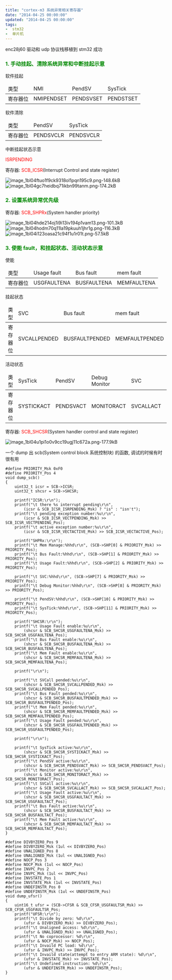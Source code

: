 ```yaml
---
title: "cortex-m3 系统异常相关寄存器"
date: "2014-04-25 00:00:00"
updated: "2014-04-25 00:00:00"
tags:
-  stm32
-  单片机
---
```



enc28j60 驱动和 udp 协议栈移植到 stm32 成功

[](/notename/ "archive 20140425")

<h3 style="color: #080">1. 手动挂起、清除系统异常和中断挂起示意</h3>

软件挂起
<table>
    <thead>
        <tr>
            <td>类型</td>
            <td>NMI</td>
            <td>PendSV</td>
            <td>SysTick</td>
        </tr>
    </thead>
    <tbody>
        <tr>
            <td>寄存器位</td>
            <td>NMIPENDSET</td>
            <td>PENDSVSET</td>
            <td>PENDSTSET</td>
        </tr>
    </tbody>
</table>
软件清除
<table>
    <thead>
        <tr>
            <td>类型</td>
            <td>PendSV</td>
            <td>SysTick</td>
        </tr>
    </thead>
    <tbody>
        <tr>
            <td>寄存器位</td>
            <td>PENDSVCLR</td>
            <td>PENDSVCLR</td>
        </tr>
    </tbody>
</table>

中断挂起状态示意

<span style="color: red">ISRPENDING</span>

寄存器: <span style="color: red">SCB_ICSR</span>(Interrupt Control and state register)

![image_1bl04ftuo1f9ck9318ol1pqn195c9.png-148.6kB][1]
![image_1bl04gc7heidbq71ikbn99tanm.png-174.2kB][2]

<h3 style="color: #080">2. 设置系统异常优先级</h3>
寄存器: <span style="color: red">SCB_SHPRx</span>(System handler priority)

![image_1bl04hde214oj1i9i13iv194p1vam13.png-101.3kB][3]
![image_1bl04hodm70q11la19pkuuh1jhr1g.png-116.3kB][4]
![image_1bl04i123oasa21c94f1u1r01t.png-57.5kB][5]

<h3 style="color: #080">3. 使能 fault，和挂起状态、活动状态示意</h3>
使能
<table>
    <thead>
        <tr>
            <td>类型</td>
            <td>Usage fault</td>
            <td>Bus fault</td>
            <td>mem fault</td>
        </tr>
    </thead>
    <tbody>
        <tr>
            <td>寄存器位</td>
            <td>USGFAULTENA</td>
            <td>BUSFAULTENA</td>
            <td>MEMFAULTENA</td>
        </tr>
    </tbody>
</table>
挂起状态
<table>
    <thead>
        <tr>
            <td>类型</td>
            <td>SVC</td>
            <td>Bus fault</td>
            <td>mem fault</td>
            <td>Usage fault</td>
        </tr>
    </thead>
    <tbody>
        <tr>
            <td>寄存器位</td>
            <td>SVCALLPENDED</td>
            <td>BUSFAULTPENDED</td>
            <td>MEMFAULTPENDED</td>
            <td>USGFAULTPENDED</td>
        </tr>
    </tbody>
</table>
活动状态
<table>
    <thead>
        <tr>
            <td>类型</td>
            <td>SysTick</td>
            <td>PendSV</td>
            <td>Debug Monitor</td>
            <td>SVC</td>
            <td>Usage fault</td>
            <td>Bus fault</td>
            <td>Mem fault</td>
        </tr>
    </thead>
    <tbody>
        <tr>
            <td>寄存器位</td>
            <td>SYSTICKACT</td>
            <td>PENDSVACT</td>
            <td>MONITORACT</td>
            <td>SVCALLACT</td>
            <td>USGFAULTACT</td>
            <td>BUSFAULTACT</td>
            <td>MEMFAULTACT</td>
        </tr>
    </tbody>
</table>

寄存器: <span style="color: red">SCB_SHCSR</span>(System handler control and state register)

![image_1bl04u1pi1o0v9cc19ugj11c672a.png-177.9kB][6]

一个 dump 出 scb(System control block 系统控制块) 的函数, 调试的时候有时很有用

```
#define PRIORITY_Msk 0xF0
#define PRIORITY_Pos 4
void dump_scb()
{
	uint32_t icsr = SCB->ICSR;
	uint32_t shcsr = SCB->SHCSR;
 
	printf("ICSR:\r\n");
	printf("\t there %s interrupt pending\r\n", 
		(icsr & SCB_ICSR_ISRPENDING_Msk) ? "is" : "isn't");
	printf("\t pending exception number:%u\r\n", 
		(icsr & SCB_ICSR_VECTPENDING_Msk) >> SCB_ICSR_VECTPENDING_Pos);
	printf("\t active exception number:%u\r\n", 
		(icsr & SCB_ICSR_VECTACTIVE_Msk) >> SCB_ICSR_VECTACTIVE_Pos);
 
	printf("SHPRx:\r\n");
	printf("\t Mem Manage:%hhd\r\n", (SCB->SHP[0] & PRIORITY_Msk) >> PRIORITY_Pos);
	printf("\t Bus Fault:%hhd\r\n", (SCB->SHP[1] & PRIORITY_Msk) >> PRIORITY_Pos);
	printf("\t Usage Fault:%hhd\r\n", (SCB->SHP[2] & PRIORITY_Msk) >> PRIORITY_Pos);
 
	printf("\t SVC:%hhd\r\n", (SCB->SHP[7] & PRIORITY_Msk) >> PRIORITY_Pos);
	printf("\t Debug Monitor:%hhd\r\n", (SCB->SHP[8] & PRIORITY_Msk) >> PRIORITY_Pos);
 
	printf("\t PendSV:%hhd\r\n", (SCB->SHP[10] & PRIORITY_Msk) >> PRIORITY_Pos);
	printf("\t SysTick:%hhd\r\n", (SCB->SHP[11] & PRIORITY_Msk) >> PRIORITY_Pos);
 
	printf("SHCSR:\r\n");
	printf("\t Usage Fault enable:%u\r\n",
		(shcsr & SCB_SHCSR_USGFAULTENA_Msk) >> SCB_SHCSR_USGFAULTENA_Pos);
	printf("\t Bus Fault enable:%u\r\n",
		(shcsr & SCB_SHCSR_BUSFAULTENA_Msk) >> SCB_SHCSR_BUSFAULTENA_Pos);
	printf("\t Mem Fault enable:%u\r\n",
		(shcsr & SCB_SHCSR_MEMFAULTENA_Msk) >> SCB_SHCSR_MEMFAULTENA_Pos);
 
	printf("\r\n");
 
	printf("\t SVCall pended:%u\r\n",
		(shcsr & SCB_SHCSR_SVCALLPENDED_Msk) >> SCB_SHCSR_SVCALLPENDED_Pos);
	printf("\t Bus Fault pended:%u\r\n",
		(shcsr & SCB_SHCSR_BUSFAULTPENDED_Msk) >> SCB_SHCSR_BUSFAULTPENDED_Pos);
	printf("\t Mem Fault pended:%u\r\n",
		(shcsr & SCB_SHCSR_MEMFAULTPENDED_Msk) >> SCB_SHCSR_MEMFAULTPENDED_Pos);
	printf("\t Usage Fault pended:%u\r\n",
		(shcsr & SCB_SHCSR_USGFAULTPENDED_Msk) >> SCB_SHCSR_USGFAULTPENDED_Pos);
 
	printf("\r\n");
 
	printf("\t SysTick active:%u\r\n",
		(shcsr & SCB_SHCSR_SYSTICKACT_Msk) >> SCB_SHCSR_SYSTICKACT_Pos);
	printf("\t PendSV active:%u\r\n",
		(shcsr & SCB_SHCSR_PENDSVACT_Msk) >> SCB_SHCSR_PENDSVACT_Pos);
	printf("\t Monitor active:%u\r\n",
		(shcsr & SCB_SHCSR_MONITORACT_Msk) >> SCB_SHCSR_MONITORACT_Pos);
	printf("\t SVCall active:%u\r\n",
		(shcsr & SCB_SHCSR_SVCALLACT_Msk) >> SCB_SHCSR_SVCALLACT_Pos);
	printf("\t Usage Fault active:%u\r\n",
		(shcsr & SCB_SHCSR_USGFAULTACT_Msk) >> SCB_SHCSR_USGFAULTACT_Pos);
	printf("\t Bus Fault active:%u\r\n",
		(shcsr & SCB_SHCSR_BUSFAULTACT_Msk) >> SCB_SHCSR_BUSFAULTACT_Pos);
	printf("\t Mem Fault active:%u\r\n",
		(shcsr & SCB_SHCSR_MEMFAULTACT_Msk) >> SCB_SHCSR_MEMFAULTACT_Pos);
}
 
#define DIVBYZERO_Pos 9
#define DIVBYZERO_Msk (1ul << DIVBYZERO_Pos)
#define UNALIGNED_Pos 8
#define UNALIGNED_Msk (1ul << UNALIGNED_Pos)
#define NOCP_Pos 3
#define NOCP_Msk (1ul << NOCP_Pos)
#define INVPC_Pos 2
#define INVPC_Msk (1ul << INVPC_Pos)
#define INVSTATE_Pos 1
#define INVSTATE_Msk (1ul << INVSTATE_Pos)
#define UNDEFINSTR_Pos 0
#define UNDEFINSTR_Msk (1ul << UNDEFINSTR_Pos)
void dump_ufsr()
{
	uint16_t ufsr = (SCB->CFSR & SCB_CFSR_USGFAULTSR_Msk) >> SCB_CFSR_USGFAULTSR_Pos;
	printf("UFSR:\r\n");
	printf("\t Divide by zero: %d\r\n", 
		(ufsr & DIVBYZERO_Msk) >> DIVBYZERO_Pos);
	printf("\t Unaligned access: %d\r\n", 
		(ufsr & UNALIGNED_Msk) >> UNALIGNED_Pos);
	printf("\t No coprocessor: %d\r\n", 
		(ufsr & NOCP_Msk) >> NOCP_Pos);
	printf("\t Invaild PC load: %d\r\n", 
		(ufsr & INVPC_Msk) >> INVPC_Pos);
	printf("\t Invaild state(attempt to entry ARM state): %d\r\n", 
		(ufsr & INVSTATE_Msk) >> INVSTATE_Pos);
	printf("\t Undefined instruction: %d\r\n", 
		(ufsr & UNDEFINSTR_Msk) >> UNDEFINSTR_Pos);
}
```

  [1]: http://static.zybuluo.com/zwh8800/1191dgqrfw76d139d4omlu1n/image_1bl04ftuo1f9ck9318ol1pqn195c9.png
  [2]: http://static.zybuluo.com/zwh8800/6f6kib4vfu4gk2c15b7j8lb1/image_1bl04gc7heidbq71ikbn99tanm.png
  [3]: http://static.zybuluo.com/zwh8800/8qp2dq1oke7qkd28ew17j5wn/image_1bl04hde214oj1i9i13iv194p1vam13.png
  [4]: http://static.zybuluo.com/zwh8800/20pp7nw51faremehckt1mqt5/image_1bl04hodm70q11la19pkuuh1jhr1g.png
  [5]: http://static.zybuluo.com/zwh8800/zvi2cg6p0okw2wm9pss3roam/image_1bl04i123oasa21c94f1u1r01t.png
  [6]: http://static.zybuluo.com/zwh8800/61h1c9pz2dfw4lhcjgy54xpz/image_1bl04u1pi1o0v9cc19ugj11c672a.png
